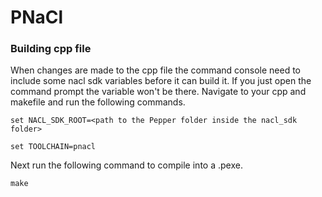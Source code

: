 # PNaCl

### Building cpp file

When changes are made to the cpp file the command console need to include some nacl sdk variables before it can build it.
If you just open the command prompt the variable won't be there. Navigate to your cpp and makefile and run the following commands.

```
set NACL_SDK_ROOT=<path to the Pepper folder inside the nacl_sdk folder>

set TOOLCHAIN=pnacl
```

Next run the following command to compile into a .pexe.

```
make
```
